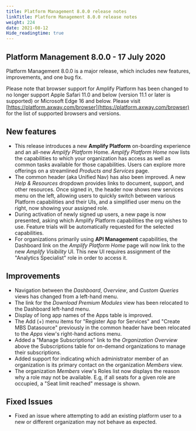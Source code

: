 ```yaml
---
title: Platform Management 8.0.0 release notes
linkTitle: Platform Management 8.0.0 release notes
weight: 224
date: 2021-08-12
Hide_readingtime: true
---
```


## Platform Management 8.0.0 - 17 July 2020

Platform Management 8.0.0 is a major release, which includes new features, improvements, and one bug fix.

Please note that browser support for Amplify Platform has been changed to no longer support Apple Safari 11.0 and below (version 11.1 or later is supported) or Microsoft Edge 16 and below. Please visit [https://platform.axway.com/browser](https://platform.axway.com/browser) for the list of supported browsers and versions.

## New features

* This release introduces a new **Amplify Platform** on-boarding experience and an all-new _Amplify Platform_ Home. _Amplify Platform Home_ now lists the capabilities to which your organization has access as well as common tasks available for those capabilities. Users can explore more offerings on a streamlined _Products and Services_ page.
* The common header (aka Unified Nav) has also been improved. A new _Help & Resources_ dropdown provides links to document, support, and other resources. Once signed in, the header now shows new services menu on the left, allowing users to quickly switch between various Platform capabilities and their UIs, and a simplified user menu on the right, now showing your assigned role.
* During activation of newly signed up users, a new page is now presented, asking which Amplify Platform capabilities the org wishes to use. Feature trials will be automatically requested for the selected capabilities.
* For organizations primarily using **API Management** capabilities, the Dashboard link on the _Amplify Platform Home_ page will now link to the new _Amplify Visibility_ UI. This new UI requires assignment of the "Analytics Specialist" role in order to access it.

## Improvements

* Navigation between the _Dashboard_, _Overview_, and _Custom Queries_ views has changed from a left-hand menu.
* The link for the _Download Premium Modules_ view has been relocated to the Dashboard left-hand menu.
* Display of long app names of the Apps table is improved.
* The Add (+) menu items for "Register App for Services" and "Create MBS Datasource" previously in the common header have been relocated to the _Apps_ view's right-hand actions menu.
* Added a "Manage Subscriptions" link to the _Organization Overview_ above the Subscriptions table for on-demand organizations to manage their subscriptions.
* Added support for indicating which administrator member of an organization is its primary contact on the organization _Members_ view.
* The organization _Members_ view's Roles list now displays the reason why a role may not be available. E.g, if all seats for a given role are occupied, a "Seat limit reached" message is shown.

## Fixed Issues

* Fixed an issue where attempting to add an existing platform user to a new or different organization may not behave as expected.
